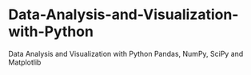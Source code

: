 # Data-Analysis-and-Visualization-with-Python
Data Analysis and Visualization with Python Pandas, NumPy, SciPy and Matplotlib
